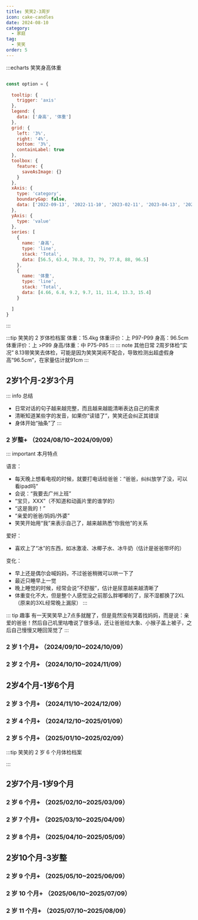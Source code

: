 ```yaml
---
title: 笑笑2-3周岁
icon: cake-candles
date: 2024-08-10
category:
  - 家庭
tag:
  - 笑笑
order: 5
---
```


:::echarts 笑笑身高体重

```js

const option = {
 
  tooltip: {
    trigger: 'axis'
  },
  legend: {
    data: ['身高', '体重']
  },
  grid: {
    left: '3%',
    right: '4%',
    bottom: '3%',
    containLabel: true
  },
  toolbox: {
    feature: {
      saveAsImage: {}
    }
  },
  xAxis: {
    type: 'category',
    boundaryGap: false,
    data: ['2022-09-13', '2022-11-10', '2023-02-11', '2023-04-13', '2023-08-12', '2023-08-21', '2024-02-24', '2024-08-13']
  },
  yAxis: {
    type: 'value'
  },
  series: [
    {
      name: '身高',
      type: 'line',
      stack: 'Total',
      data: [56.5, 63.4, 70.8, 73, 79, 77.8, 88, 96.5]
    },
    {
      name: '体重',
      type: 'line',
      stack: 'Total',
      data: [4.66, 6.8, 9.2, 9.7, 11, 11.4, 13.3, 15.4]
    }
  
  ]
}
```

:::


:::tip 笑笑的 2 岁体检档案
体重：15.4kg
体重评价：上 P97-P99
身高：96.5cm
体重评价：上 >P99
身高/体重：中 P75-P85
:::
::: note 其他日常 
2周岁体检“实况”
8.13带笑笑去体检，可能是因为笑笑哭闹不配合，导致检测出超虚假身高“96.5cm”，在家量估计就91cm
:::


## 2岁1个月-2岁3个月
::: info 总结
- 日常对话的句子越来越完整，而且越来越能清晰表达自己的需求
- 清晰知道某些字的发音，如果你“读错了”，笑笑还会纠正其错误
- 身体开始“抽条”了
::: 
        
### 2 岁整+ （2024/08/10~2024/09/09）
::: important 本月特点

语言：
- 每天晚上想看电视的时候，就要打电话给爸爸：“爸爸，纠纠放学了没，可以看ipad吗”
- 会说：“我要去广州上班”
- “宝贝，XXX”（不知道和动画片里的谁学的）
- “这是我的！”
- “亲爱的爸爸/妈妈/外婆”
- 笑笑开始用“我”来表示自己了，越来越熟悉“你我他”的关系

爱好：
- 喜欢上了“冰”的东西，如冰激凌、冰椰子水、冰牛奶（估计是爸爸带坏的）

变化：
- 早上还是偶尔会喊妈妈，不过爸爸稍微可以哄一下了
- 最近只睡早上一觉
- 晚上睡觉的时候，经常会说“不舒服”，估计是尿意越来越清晰了
- 体重变化不大，但是整个人感觉没之前那么胖嘟嘟的了，尿不湿都换了2XL（原来的3XL经常晚上漏尿）
:::



<VidStack
src=""
poster=""
/>

::: tip 趣事
有一天笑笑早上7点多就醒了，但是竟然没有哭着找妈妈，而是说：亲爱的爸爸！然后自己叽里咕噜说了很多话，还让爸爸给大象、小猴子盖上被子，之后自己慢慢又睡回笼觉了
:::

        
### 2 岁 1 个月+ （2024/09/10~2024/10/09）




<VidStack
src=""
poster=""
/>



        
### 2 岁 2 个月+ （2024/10/10~2024/11/09）




<VidStack
src=""
poster=""
/>



        
## 2岁4个月-1岁6个月
 
        
### 2 岁 3 个月+ （2024/11/10~2024/12/09）




<VidStack
src=""
poster=""
/>



        
### 2 岁 4 个月+ （2024/12/10~2025/01/09）




<VidStack
src=""
poster=""
/>



        
### 2 岁 5 个月+ （2025/01/10~2025/02/09）




<VidStack
src=""
poster=""
/>



        
:::tip 笑笑的 2 岁 6 个月体检档案

:::



## 2岁7个月-1岁9个月
 
        
### 2 岁 6 个月+ （2025/02/10~2025/03/09）




<VidStack
src=""
poster=""
/>



        
### 2 岁 7 个月+ （2025/03/10~2025/04/09）




<VidStack
src=""
poster=""
/>



        
### 2 岁 8 个月+ （2025/04/10~2025/05/09）




<VidStack
src=""
poster=""
/>



        
## 2岁10个月-3岁整
 
        
### 2 岁 9 个月+ （2025/05/10~2025/06/09）




<VidStack
src=""
poster=""
/>



        
### 2 岁 10 个月+ （2025/06/10~2025/07/09）




<VidStack
src=""
poster=""
/>



        
### 2 岁 11 个月+ （2025/07/10~2025/08/09）




<VidStack
src=""
poster=""
/>



        